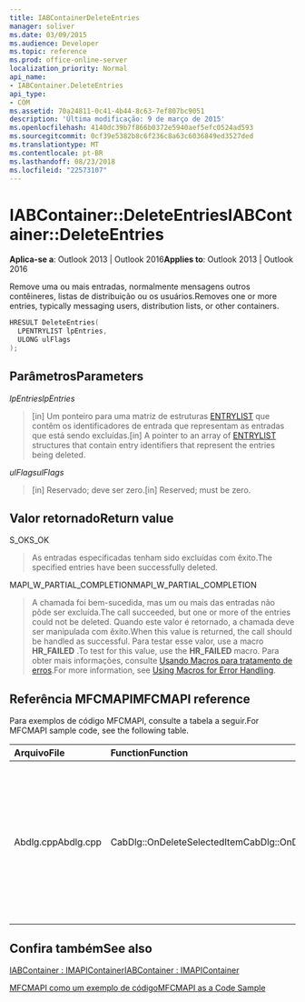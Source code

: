 ```yaml
---
title: IABContainerDeleteEntries
manager: soliver
ms.date: 03/09/2015
ms.audience: Developer
ms.topic: reference
ms.prod: office-online-server
localization_priority: Normal
api_name:
- IABContainer.DeleteEntries
api_type:
- COM
ms.assetid: 70a24811-0c41-4b44-8c63-7ef807bc9051
description: 'Última modificação: 9 de março de 2015'
ms.openlocfilehash: 4140dc39b7f866b0372e5940aef5efc0524ad593
ms.sourcegitcommit: 0cf39e5382b8c6f236c8a63c6036849ed3527ded
ms.translationtype: MT
ms.contentlocale: pt-BR
ms.lasthandoff: 08/23/2018
ms.locfileid: "22573107"
---
```

# <a name="iabcontainerdeleteentries"></a><span data-ttu-id="63977-103">IABContainer::DeleteEntries</span><span class="sxs-lookup"><span data-stu-id="63977-103">IABContainer::DeleteEntries</span></span>

  
  
<span data-ttu-id="63977-104">**Aplica-se a**: Outlook 2013 | Outlook 2016</span><span class="sxs-lookup"><span data-stu-id="63977-104">**Applies to**: Outlook 2013 | Outlook 2016</span></span> 
  
<span data-ttu-id="63977-105">Remove uma ou mais entradas, normalmente mensagens outros contêineres, listas de distribuição ou os usuários.</span><span class="sxs-lookup"><span data-stu-id="63977-105">Removes one or more entries, typically messaging users, distribution lists, or other containers.</span></span>
  
```cpp
HRESULT DeleteEntries(
  LPENTRYLIST lpEntries,
  ULONG ulFlags
);
```

## <a name="parameters"></a><span data-ttu-id="63977-106">Parâmetros</span><span class="sxs-lookup"><span data-stu-id="63977-106">Parameters</span></span>

 <span data-ttu-id="63977-107">_lpEntries_</span><span class="sxs-lookup"><span data-stu-id="63977-107">_lpEntries_</span></span>
  
> <span data-ttu-id="63977-108">[in] Um ponteiro para uma matriz de estruturas [ENTRYLIST](entrylist.md) que contêm os identificadores de entrada que representam as entradas que está sendo excluídas.</span><span class="sxs-lookup"><span data-stu-id="63977-108">[in] A pointer to an array of [ENTRYLIST](entrylist.md) structures that contain entry identifiers that represent the entries being deleted.</span></span> 
    
 <span data-ttu-id="63977-109">_ulFlags_</span><span class="sxs-lookup"><span data-stu-id="63977-109">_ulFlags_</span></span>
  
> <span data-ttu-id="63977-110">[in] Reservado; deve ser zero.</span><span class="sxs-lookup"><span data-stu-id="63977-110">[in] Reserved; must be zero.</span></span>
    
## <a name="return-value"></a><span data-ttu-id="63977-111">Valor retornado</span><span class="sxs-lookup"><span data-stu-id="63977-111">Return value</span></span>

<span data-ttu-id="63977-112">S_OK</span><span class="sxs-lookup"><span data-stu-id="63977-112">S_OK</span></span> 
  
> <span data-ttu-id="63977-113">As entradas especificadas tenham sido excluídas com êxito.</span><span class="sxs-lookup"><span data-stu-id="63977-113">The specified entries have been successfully deleted.</span></span> 
    
<span data-ttu-id="63977-114">MAPI_W_PARTIAL_COMPLETION</span><span class="sxs-lookup"><span data-stu-id="63977-114">MAPI_W_PARTIAL_COMPLETION</span></span> 
  
> <span data-ttu-id="63977-115">A chamada foi bem-sucedida, mas um ou mais das entradas não pôde ser excluída.</span><span class="sxs-lookup"><span data-stu-id="63977-115">The call succeeded, but one or more of the entries could not be deleted.</span></span> <span data-ttu-id="63977-116">Quando este valor é retornado, a chamada deve ser manipulada com êxito.</span><span class="sxs-lookup"><span data-stu-id="63977-116">When this value is returned, the call should be handled as successful.</span></span> <span data-ttu-id="63977-117">Para testar esse valor, use a macro **HR_FAILED** .</span><span class="sxs-lookup"><span data-stu-id="63977-117">To test for this value, use the **HR_FAILED** macro.</span></span> <span data-ttu-id="63977-118">Para obter mais informações, consulte [Usando Macros para tratamento de erros](using-macros-for-error-handling.md).</span><span class="sxs-lookup"><span data-stu-id="63977-118">For more information, see [Using Macros for Error Handling](using-macros-for-error-handling.md).</span></span>
    
## <a name="mfcmapi-reference"></a><span data-ttu-id="63977-119">Referência MFCMAPI</span><span class="sxs-lookup"><span data-stu-id="63977-119">MFCMAPI reference</span></span>

<span data-ttu-id="63977-120">Para exemplos de código MFCMAPI, consulte a tabela a seguir.</span><span class="sxs-lookup"><span data-stu-id="63977-120">For MFCMAPI sample code, see the following table.</span></span>
  
|<span data-ttu-id="63977-121">**Arquivo**</span><span class="sxs-lookup"><span data-stu-id="63977-121">**File**</span></span>|<span data-ttu-id="63977-122">**Function**</span><span class="sxs-lookup"><span data-stu-id="63977-122">**Function**</span></span>|<span data-ttu-id="63977-123">**Comment**</span><span class="sxs-lookup"><span data-stu-id="63977-123">**Comment**</span></span>|
|:-----|:-----|:-----|
|<span data-ttu-id="63977-124">Abdlg.cpp</span><span class="sxs-lookup"><span data-stu-id="63977-124">Abdlg.cpp</span></span>  <br/> |<span data-ttu-id="63977-125">CabDlg::OnDeleteSelectedItem</span><span class="sxs-lookup"><span data-stu-id="63977-125">CabDlg::OnDeleteSelectedItem</span></span>  <br/> |<span data-ttu-id="63977-126">MFCMAPI usa o método **DeleteEntries** para excluir uma entrada específica de um contêiner de catálogo de endereços.</span><span class="sxs-lookup"><span data-stu-id="63977-126">MFCMAPI uses the **DeleteEntries** method to delete a specific entry from an address book container.</span></span>  <br/> |
   
## <a name="see-also"></a><span data-ttu-id="63977-127">Confira também</span><span class="sxs-lookup"><span data-stu-id="63977-127">See also</span></span>



[<span data-ttu-id="63977-128">IABContainer : IMAPIContainer</span><span class="sxs-lookup"><span data-stu-id="63977-128">IABContainer : IMAPIContainer</span></span>](iabcontainerimapicontainer.md)


[<span data-ttu-id="63977-129">MFCMAPI como um exemplo de código</span><span class="sxs-lookup"><span data-stu-id="63977-129">MFCMAPI as a Code Sample</span></span>](mfcmapi-as-a-code-sample.md)

